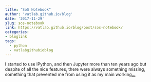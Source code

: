 ```yaml
---
title: "SoS Notebook"
author: 'vatlab.github.io/blog'
date: '2017-11-29'
slug: sos-notebook
link: https://vatlab.github.io/blog/post/sos-notebook/
categories:
- bloglink
tags:
  - python
  - vatlabgithubioblog
---
```


I started to use IPython, and then Jupyter more than ten years ago but despite of all the nice features, there were always something missing, something that prevented me from using it as my main working[... <i class="fas fa-external-link-alt"></i>](https://vatlab.github.io/blog/post/sos-notebook/)

